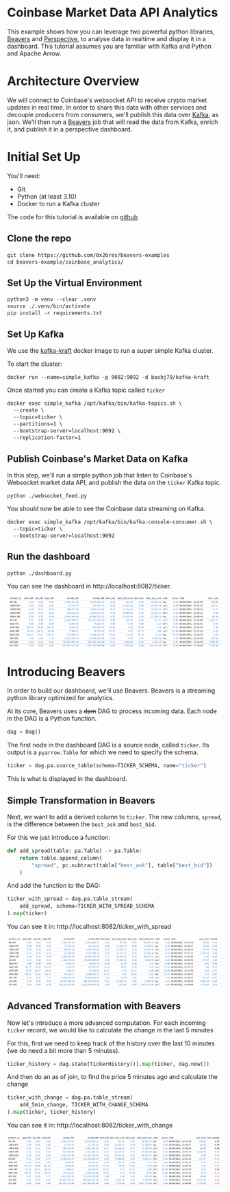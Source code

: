 # Coinbase Market Data API Analytics

This example shows how you can leverage two powerful python libraries, [Beavers](https://github.com/tradewelltech/beavers) and [Perspective](https://github.com/finos/perspective), to analyse data in realtime and display it in a dashboard.
This tutorial assumes you are familiar with Kafka and Python and Apache Arrow.

# Architecture Overview

We will connect to Coinbase's websocket API to receive crypto market updates in real time.
In order to share this data with other services and decouple producers from consumers, we'll publish this data over [Kafka](https://kafka.apache.org/), as json.
We'll then run a [Beavers](https://github.com/tradewelltech/beavers) job that will read the data from Kafka, enrich it, and publish it in a perspective dashboard.


# Initial Set Up

You'll need:
- Git
- Python (at least 3.10)
- Docker to run a Kafka cluster

The code for this tutorial is available on [github](https://github.com/0x26res/beavers-examples)

## Clone the repo 

```shell
git clone https://github.com/0x26res/beavers-examples
cd beavers-example/coinbase_analytics/
```

## Set Up the Virtual Environment

```shell
python3 -m venv --clear .venv
source ./.venv/bin/activate
pip install -r requirements.txt
```

## Set Up Kafka

We use the [kafka-kraft](https://github.com/bashj79/kafka-kraft-docker) docker image to run a super simple Kafka cluster.

To start the cluster:
```shell
docker run --name=simple_kafka -p 9092:9092 -d bashj79/kafka-kraft
```
Once started you can create a Kafka topic called `ticker`
```shell
docker exec simple_kafka /opt/kafka/bin/kafka-topics.sh \
  --create \
  --topic=ticker \
  --partitions=1 \
  --bootstrap-server=localhost:9092 \
  --replication-factor=1
```

## Publish Coinbase's Market Data on Kafka

In this step, we'll run a simple python job that listen to Coinbase's Websocket market data API, and publish the data on the `ticker` Kafka topic.

```shell
python ./websocket_feed.py
```

You should now be able to see the Coinbase data streaming on Kafka. 
```shell
docker exec simple_kafka /opt/kafka/bin/kafka-console-consumer.sh \
  --topic=ticker \
  --bootstrap-server=localhost:9092
```

## Run the dashboard

```shell
python ./dashboard.py
```

You can see the dashboard in http://localhost:8082/ticker.

![ticker](./screenshots/ticker.png "Ticker Dashboard")

# Introducing Beavers

In order to build our dashboard, we'll use Beavers.
Beavers is a streaming python library optimized for analytics.

At its core, Beavers uses a ~~dam~~ DAG to process incoming data.
Each node in the DAG is a Python function.

```python
dag = Dag()
```

The first node in the dashboard DAG is a source node,  called `ticker`.
Its output is a `pyarrow.Table` for which we need to specify the schema.
```python
ticker = dag.pa.source_table(schema=TICKER_SCHEMA, name="ticker")
```

This is what is displayed in the dashboard.

## Simple Transformation in Beavers

Next, we want to add a derived column to `ticker`. 
The new columns, `spread`, is the difference between the `best_ask` and `best_bid`.

For this we just introduce a function:
```python
def add_spread(table: pa.Table) -> pa.Table:
    return table.append_column(
        "spread", pc.subtract(table["best_ask"], table["best_bid"])
    )
```

And add the function to the DAG:
```python
ticker_with_spread = dag.pa.table_stream(
    add_spread, schema=TICKER_WITH_SPREAD_SCHEMA
).map(ticker)
```

You can see it in: http://localhost:8082/ticker_with_spread

![ticker_with_spread](./screenshots/ticker_with_spread.png "Ticker With Spread Dashboard")

## Advanced Transformation with Beavers

Now let's introduce a more advanced computation. 
For each incoming `ticker` record, we would like to calculate the change in the last 5 minutes

For this, first we need to keep track of the history over the last 10 minutes (we do need a bit more than 5 minutes).
```python
ticker_history = dag.state(TickerHistory()).map(ticker, dag.now())
```
And then do an as of join, to find the price 5 minutes ago and calculate the change
```python
ticker_with_change = dag.pa.table_stream(
    add_5min_change, TICKER_WITH_CHANGE_SCHEMA
).map(ticker, ticker_history)
```

You can see it in: http://localhost:8082/ticker_with_change

![ticker_with_change](./screenshots/ticker_with_change.png "Ticker With Change Dashboard")
